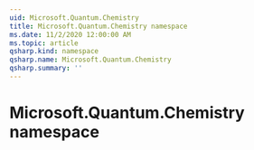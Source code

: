 ```yaml
---
uid: Microsoft.Quantum.Chemistry
title: Microsoft.Quantum.Chemistry namespace
ms.date: 11/2/2020 12:00:00 AM
ms.topic: article
qsharp.kind: namespace
qsharp.name: Microsoft.Quantum.Chemistry
qsharp.summary: ''
---
```


# Microsoft.Quantum.Chemistry namespace



